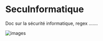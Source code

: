 # SecuInformatique

Doc sur la sécurité informatique, regex .......

![images](https://github.com/GuiomP31/SecuInformatique/assets/101930653/6207b32f-32ab-474c-a88d-dd6c2406041e)
